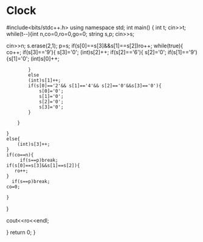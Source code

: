 # Clock



#include<bits/stdc++.h>
using namespace std;
int main()
{
int t;
cin>>t;
while(t--){int n,co=0,ro=0,go=0;
string s,p;
cin>>s;

cin>>n;
s.erase(2,1);
p=s;
if(s[0]==s[3]&&s[1]==s[2])ro++;
while(true){
    co++;
    if(s[3]=='9'){
        s[3]='0';
        (int)s[2]++;
        if(s[2]=='6'){
            s[2]='0';
            if(s[1]=='9'){s[1]='0';
            (int)s[0]++;
            
            }
            else 
            (int)s[1]++;
            if(s[0]=='2'&& s[1]=='4'&& s[2]=='0'&&s[3]=='0'){
                s[0]='0';
                s[1]='0';
                s[2]='0';
                s[3]='0';
            }

        }

    }
    else{
        (int)s[3]++;
    }
    if(co==n){
         if(s==p)break;
    if(s[0]==s[3]&&s[1]==s[2]){
       ro++;   
    }
      if(s==p)break;
    co=0;
    
    }
    
    
}

cout<<ro<<endl;

}
 return 0;
}
